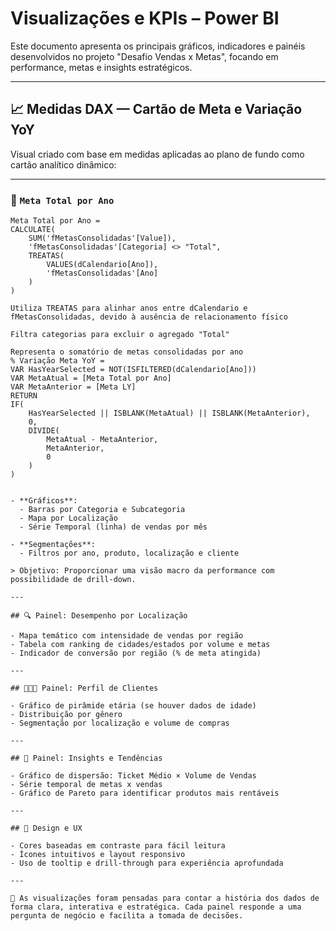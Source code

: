 # Visualizações e KPIs – Power BI

Este documento apresenta os principais gráficos, indicadores e painéis desenvolvidos no projeto "Desafio Vendas x Metas", focando em performance, metas e insights estratégicos.

---

## 📈 Medidas DAX — Cartão de Meta e Variação YoY

Visual criado com base em medidas aplicadas ao plano de fundo como cartão analítico dinâmico:

---

### 🎯 `Meta Total por Ano`

```DAX
Meta Total por Ano = 
CALCULATE(
    SUM('fMetasConsolidadas'[Value]),
    'fMetasConsolidadas'[Categoria] <> "Total",
    TREATAS(
        VALUES(dCalendario[Ano]), 
        'fMetasConsolidadas'[Ano]
    )  
)

Utiliza TREATAS para alinhar anos entre dCalendario e fMetasConsolidadas, devido à ausência de relacionamento físico

Filtra categorias para excluir o agregado "Total"

Representa o somatório de metas consolidadas por ano
% Variação Meta YoY = 
VAR HasYearSelected = NOT(ISFILTERED(dCalendario[Ano]))
VAR MetaAtual = [Meta Total por Ano]
VAR MetaAnterior = [Meta LY]
RETURN
IF(
    HasYearSelected || ISBLANK(MetaAtual) || ISBLANK(MetaAnterior),
    0,
    DIVIDE(
        MetaAtual - MetaAnterior,
        MetaAnterior,
        0
    )
)


- **Gráficos**:
  - Barras por Categoria e Subcategoria
  - Mapa por Localização
  - Série Temporal (linha) de vendas por mês

- **Segmentações**:
  - Filtros por ano, produto, localização e cliente

> Objetivo: Proporcionar uma visão macro da performance com possibilidade de drill-down.

---

## 🔍 Painel: Desempenho por Localização

- Mapa temático com intensidade de vendas por região
- Tabela com ranking de cidades/estados por volume e metas
- Indicador de conversão por região (% de meta atingida)

---

## 🧑‍🤝‍🧑 Painel: Perfil de Clientes

- Gráfico de pirâmide etária (se houver dados de idade)
- Distribuição por gênero
- Segmentação por localização e volume de compras

---

## 🧠 Painel: Insights e Tendências

- Gráfico de dispersão: Ticket Médio × Volume de Vendas
- Série temporal de metas x vendas
- Gráfico de Pareto para identificar produtos mais rentáveis

---

## 🎨 Design e UX

- Cores baseadas em contraste para fácil leitura
- Ícones intuitivos e layout responsivo
- Uso de tooltip e drill-through para experiência aprofundada

---

📌 As visualizações foram pensadas para contar a história dos dados de forma clara, interativa e estratégica. Cada painel responde a uma pergunta de negócio e facilita a tomada de decisões.

